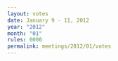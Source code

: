 ```yaml
---
layout: votes
date: January 9 - 11, 2012
year: "2012"
month: "01"
rules: 0000
permalink: meetings/2012/01/votes
---
```

